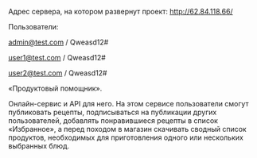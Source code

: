 Адрес сервера, на котором развернут проект: http://62.84.118.66/

Пользователи:

admin@test.com / Qweasd12#

user1@test.com / Qweasd12#

user2@test.com / Qweasd12#



«Продуктовый помощник».

Онлайн-сервис и API для него. На этом сервисе пользователи смогут публиковать рецепты, подписываться на публикации других пользователей, добавлять понравившиеся рецепты в список «Избранное», а перед походом в магазин скачивать сводный список продуктов, необходимых для приготовления одного или нескольких выбранных блюд.